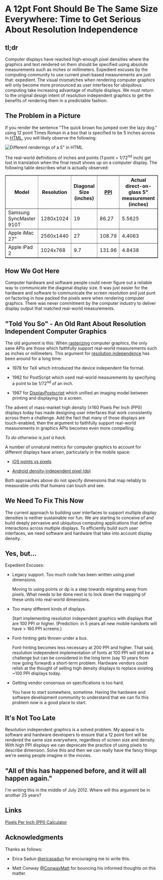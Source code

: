 # A 12pt Font Should Be The Same Size Everywhere: Time to Get Serious About Resolution Independence 

## tl;dr

Computer displays have reached high-enough pixel densities where the graphics and text rendered on them should be specified using absolute measurements such as inches or millimeters. Expedient excuses by the computing community to use current pixel-based measurements are just that: expedient. The visual mismatches when rendering computer graphics will only become more pronounced as user interfaces for ubiquitous computing take increasing advantage of multiple displays. We must return to the original design intent of resolution independent graphics to get the benefits of rendering them in a predictable fashion.

## The Problem in a Picture

If you render the sentence "The quick brown fox jumped over the lazy dog." using 12 point Times Roman in a box that is specified to be 5 inches across in [HTML](testPage.html), you will likely observe the following:

![Different renderings of a 5" in HTML](https://github.com/kickingvegas/12pt-should-be-the-same-everywhere/raw/master/different_sizes_measured.png)

The real-world definitions of inches and points (1 point = 1/72<sup>nd</sup> inch) get lost in translation when the final result shows up on a computer display. The following table describes what is actually observed:

<table width='100%' border='1'>
<tr>
  <th>Model</th>
  <th>Resolution</th>
  <th>Diagonal Size (inches)</th>
  <th><a href='https://en.wikipedia.org/wiki/Pixels_per_inch'>PPI</a></th>
  <th>Actual direct-on-glass 5" measurement (inches)</th>
</tr>
<tr>
  <td>Samsung SyncMaster 910T</td>
  <td>1280x1024</td>
  <td>19</td>
  <td>86.27</td>
  <td>5.5625</td>
</tr>
<tr>
  <td>Apple iMac 27"</td>
  <td>2560x1440</td>
  <td>27</td>
  <td>108.79</td>
  <td>4.4063</td>
</tr>
<tr>
  <td>Apple iPad 2</td>
  <td>1024x768</td>
  <td>9.7</td>
  <td>131.96</td>
  <td>4.8438</td>
</tr>
</table>

## How We Got Here

Computer hardware and software people could never figure out a reliable way to communicate the diagonal display size. It was just easier for the hardware and software to communicate the screen resolution and just punt on factoring in how packed the pixels were when rendering computer graphics. There was never commitment by the computer industry to deliver display output that matched real-world measurements.

## "Told You So" - An Old Rant About Resolution Independent Computer Graphics 

The old argument is this: When [rasterizing](http://en.wikipedia.org/wiki/Rasterisation) computer graphics, the only sane APIs are those which faithfully support real-world measurements such as inches or millimeters. This argument for [resolution independence](http://en.wikipedia.org/wiki/Resolution_independence) has been around for a long time:

* 1978 for TeX which introduced the device independent file format.

* 1982 for PostScript which used real-world measurements by specifying a point to be 1/72<sup>nd</sup> of an inch.

* 1987 for [DisplayPostscript](http://en.wikipedia.org/wiki/Display_PostScript) which unified an imaging model between printing and displaying to a screen. 

The advent of mass-market high density (&ge;160 Pixels Per Inch (PPI)) displays today has made designing user interfaces that work consistently across them a challenge. Add the fact that many of those displays are touch-enabled, then the argument to faithfully support real-world measurements in graphics APIs becomes even more compelling.

*To do otherwise is just a hack.*

A number of unnatural metrics for computer graphics to account for different displays have arisen, particularly in the mobile space:

* [iOS points vs pixels](http://developer.apple.com/library/ios/#documentation/windowsviews/conceptual/viewpg_iphoneos/WindowsandViews/WindowsandViews.html)

* [Android density-independent pixel (dp)](http://developer.android.com/guide/practices/screens_support.html)

Both approaches above do not specify dimensions that map reliably to measurable units that humans can touch and see. 

## We Need To Fix This Now

The current approach to building user interfaces to support multiple display densities is neither sustainable nor fun. We are starting to conceive of and build deeply pervasive and ubiquitous computing applications that define interactions across multiple displays. To efficiently build such user interfaces, we need software and hardware that take into account display density.

## Yes, but&hellip;

Expedient Excuses:

* Legacy support. Too much code has been written using pixel dimensions.

    Moving to using points or dp is a step towards migrating away from pixels. What needs to be done next is to lock down the mapping of these units into real-world dimensions.

* Too many different kinds of displays.

    Start implementing resolution independent graphics with displays that are 100 PPI or higher. (Prediction: in 5 years all new mobile handsets will have > 160 PPI screens.)   

* Font-hinting gets thrown under a bus.

    Font-hinting becomes less necessary at 200 PPI and higher. That said, resolution  independent implementation of fonts at 100 PPI will still be a challenge but can be considered in the long term (say 10 years from now going forward) a short-term problem. Hardware vendors could relish at the thought of selling high density displays to replace existing ~100 PPI displays today.

* Getting vendor consensus on specifications is too hard.

    You have to start somewhere, sometime. Having the hardware and software development community to understand that we can fix this problem *now* is a good place to start.
        
    
## It's Not Too Late

Resolution independent graphics is a solved problem. My appeal is to software and hardware developers to ensure that a 12 point font will be rendered the same size everywhere, regardless of screen size and density. With high PPI displays we can deprecate the practice of using pixels to describe dimension. Solve this and then we can really have the fancy things we're seeing people imagine in the movies.

## "All of this has happened before, and it will all happen again."

I'm writing this in the middle of July 2012. Where will this argument be in another 25 years?

## Links

[Pixels Per Inch (PPI) Calculator](http://members.ping.de/~sven/dpi.html)

## Acknowledgments

Thanks as follows:

* Erica Sadun [@ericasadun](https://twitter.com/ericasadun) for encouraging me to write this.

* Matt Conway [@ConwayMatt](https://twitter.com/ConwayMatt) for bouncing his informed thoughts on this matter.



